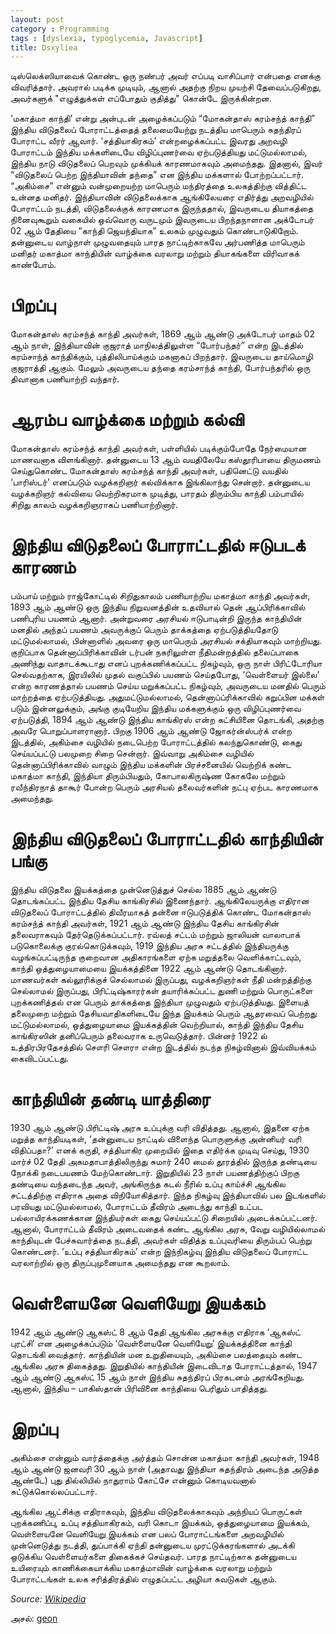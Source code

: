 ```yaml
---
layout: post
category : Programming 
tags : [dyslexia, typoglycemia, Javascript]
title: Dsxyliea
---
```



டிஸ்லெக்ஸியாவைக் கொண்ட ஒரு நண்பர் அவர் எப்படி வாசிப்பார் என்பதை எனக்கு விவரித்தார். அவரால்  படிக்க முடியும், ஆனால் அதற்கு  நிறய  முயற்சி தேவைப்படுகிறது, அவர்களுக் "எழுத்துக்கள் எப்போதும்  குதித்து" கொன்டே இருக்கின்றன.

‘மகாத்மா காந்தி’ என்று அன்புடன் அழைக்கப்படும் “மோகன்தாஸ் கரம்சந்த் காந்தி” இந்திய விடுதலைப் போராட்டத்தைத் தலைமையேற்று நடத்திய மாபெரும் சுதந்திரப் போராட்ட வீரர் ஆவார். ‘சத்தியாகிரகம்’ என்றழைக்கப்பட்ட இவரது அறவழி போராட்டம் இந்திய மக்களிடையே விழிப்புணர்வை ஏற்படுத்தியது மட்டுமல்லாமல், இந்திய நாடு விடுதலைப் பெறவும் முக்கியக் காரணமாகவும் அமைந்தது. இதனால், இவர் “விடுதலைப் பெற்ற இந்தியாவின் தந்தை” என இந்திய மக்களால் போற்றப்பட்டார். “அகிம்சை” என்னும் வன்முறையற்ற மாபெரும் மந்திரத்தை உலகத்திற்கு வித்திட்ட உன்னத மனிதர். இந்தியாவின் விடுதலைக்காக ஆங்கிலேயரை எதிர்த்து அறவழியில் போராட்டம் நடத்தி, விடுதலைக்குக் காரணமாக இருந்ததால், இவருடைய தியாகத்தை நினைவுகூறும் வகையில் ஒவ்வொரு வருடமும் இவருடைய பிறந்தநாளான அக்டோபர் 02 ஆம் தேதியை “காந்தி ஜெயந்தியாக” உலகம் முழுவதும் கொண்டாடுகிறோம். தன்னுடைய வாழ்நாள் முழுவதையும் பாரத நாட்டிற்காகவே அர்பணித்த மாபெரும் மனிதர் மகாத்மா காந்தியின் வாழ்க்கை வரலாறு மற்றும் தியாகங்களை விரிவாகக் காண்போம்.

# பிறப்பு
மோகன்தாஸ் கரம்சந்த் காந்தி அவர்கள், 1869  ஆம் ஆண்டு அக்டோபர் மாதம் 02  ஆம் நாள், இந்தியாவின் குஜராத் மாநிலத்திலுள்ள “போர்பந்தர்” என்ற இடத்தில் கரம்சாந்த் காந்திக்கும், புத்திலிபாய்க்கும் மகனாகப் பிறந்தார். இவருடைய தாய்மொழி குஜராத்தி ஆகும். மேலும் அவருடைய தந்தை கரம்சாந்த் காந்தி, போர்பந்தரில் ஒரு திவானாக பணியாற்றி வந்தார்.

# ஆரம்ப வாழ்க்கை மற்றும் கல்வி

மோகன்தாஸ் கரம்சந்த் காந்தி அவர்கள், பள்ளியில் படிக்கும்போதே நேர்மையான மாணவனாக விளங்கினார். தன்னுடைய 13 ஆம் வயதிலேயே கஸ்தூரிபாயை திருமணம் செய்துகொண்ட மோகன்தாஸ் கரம்சந்த் காந்தி அவர்கள், பதினெட்டு வயதில் ‘பாரிஸ்டர்’ எனப்படும் வழக்கறிஞர் கல்விக்காக இங்கிலாந்து சென்றார். தன்னுடைய வழக்கறிஞர் கல்வியை வெற்றிகரமாக முடித்து, பாரதம் திரும்பிய காந்தி பம்பாயில் சிறிது காலம் வழக்கறிஞராகப் பணியாற்றினார்.

# இந்திய விடுதலைப் போராட்டதில் ஈடுபடக் காரணம்

பம்பாய் மற்றும் ராஜ்கோட்டில் சிறிதுகாலம் பணியாற்றிய மகாத்மா காந்தி அவர்கள், 1893 ஆம் ஆண்டு ஒரு இந்திய நிறுவனத்தின் உதவியால் தென் ஆப்பிரிக்காவில் பணிபுரிய பயணம் ஆனார். அன்றுவரை அரசியல் ஈடுபாடின்றி இருந்த காந்தியின் மனதில் அந்தப் பயணம் அவருக்குப் பெரும் தாக்கத்தை ஏற்படுத்தியதோடு மட்டுமல்லாமல், பின்னாளில் அவரை ஒரு மாபெரும் அரசியல் சக்தியாகவும் மாற்றியது. குறிப்பாக தென்னாப்பிரிக்காவின் டர்பன் நகரிலுள்ள நீதிமன்றத்தில் தலைப்பாகை அணிந்து வாதாடக்கூடாது எனப் புறக்கணிக்கப்பட்ட நிகழ்வும், ஒரு நாள் பிரிட்டோரியா செல்வதற்காக, இரயிலில் முதல் வகுப்பில் பயணம் செய்தபோது, ‘வெள்ளையர் இல்லை’ என்ற காரணத்தால் பயணம் செய்ய மறுக்கப்பட்ட நிகழ்வும், அவருடைய மனதில் பெரும் மாற்றத்தை ஏற்படுத்தியது. அதுமட்டுமல்லாமல், தென்னாப்ப்ரிக்காவில் கறுப்பின மக்கள் படும் இன்னலுக்கும், அங்கு குடியேறிய இந்திய மக்களுக்கும் ஒரு விழிப்புணர்வை ஏற்படுத்தி, 1894 ஆம் ஆண்டு இந்திய காங்கிரஸ் என்ற கட்சியினை தொடங்கி, அதற்கு அவரே பொறுப்பாளரானார். பிறகு 1906 ஆம் ஆண்டு ஜோகர்ன்ஸ்பர்க் என்ற இடத்தில், அகிம்சை வழியில் நடைபெற்ற போராட்டத்தில் கலந்துகொண்டு, கைது செய்யப்பட்டு பலமுறை சிறை சென்றார். இவ்வாறு அகிம்சை வழியில் தென்னாப்பிரிக்காவில் வாழும் இந்திய மக்களின் பிரச்சனையில் வெற்றிக் கண்ட மகாத்மா காந்தி, இந்தியா திரும்பியதும், கோபாலகிருஷ்ண கோகலே மற்றும் ரவீந்திரநாத் தாகூர் போன்ற பெரும் அரசியல் தலைவர்களின் நட்பு ஏற்பட காரணமாக அமைந்தது.

# இந்திய விடுதலைப் போராட்டதில் காந்தியின் பங்கு

இந்திய விடுதலை இயக்கத்தை முன்னெடுத்துச் செல்ல 1885 ஆம் ஆண்டு தொடங்கப்பட்ட இந்திய தேசிய காங்கிரசில் இணைந்தார். ஆங்கிலேயருக்கு எதிரான விடுதலைப் போராட்டத்தில் திவீரமாகத் தன்னை ஈடுபடுத்திக் கொண்ட மோகன்தாஸ் கரம்சந்த் காந்தி அவர்கள், 1921 ஆம் ஆண்டு இந்திய தேசிய காங்கிரசின் தலைவராகவும் தேர்தெடுக்கப்பட்டார். ரவ்லத் சட்டம் மற்றும் ஜாலியன் வாலாபாக் படுகொலைக்கு குரல்கொடுக்கவும், 1919 இந்திய அரசு சட்டத்தில் இந்தியருக்கு வழங்கப்பட்டிருந்த குறைவான அதிகாரங்களை ஏற்க மறுத்தலை வெளிக்காட்டவும், காந்தி ஒத்துழையாமையை இயக்கத்தினை 1922  ஆம் ஆண்டு தொடங்கினார். மாணவர்கள் கல்லூரிக்குச் செல்லாமல் இருப்பது, வழக்கறிஞர்கள் நீதி மன்றத்திற்கு செல்லாமல் இருப்பது, பிரிட்டிஷ்காரர்கள் தயாரிக்கப்பட்ட துணி மற்றும் பொருட்களை புறக்கணித்தல் என பெரும் தாக்கத்தை இந்தியா முழுவதும் ஏற்படுத்தியது. இளையத் தலைமுறை மற்றும் தேசியவாதிகளிடையே இந்த இயக்கம் பெரும் ஆதரவைப் பெற்றது மட்டுமல்லாமல், ஒத்துழையாமை இயக்கத்தின் வெற்றியால், காந்தி இந்திய தேசிய காங்கிரஸின் தனிப்பெரும் தலைவராக உருவெடுத்தார். பின்னர் 1922 ல் உத்திரபிரதேசத்தில் சௌரி சௌரா என்ற இடத்தில் நடந்த நிகழ்வினால் இவ்வியக்கம் கைவிடப்பட்டது.

# காந்தியின் தண்டி யாத்திரை

1930 ஆம் ஆண்டு பிரிட்டிஷ் அரசு உப்புக்கு வரி விதித்தது. ஆனால், இதனை ஏற்க மறுத்த காந்தியடிகள், ‘தன்னுடைய நாட்டில் விளைந்த பொருளுக்கு அன்னியர் வரி விதிப்பதா?’ எனக் கருதி, சத்தியாகிர முறையில் இதை எதிர்க்க முடிவு செய்து, 1930 மார்ச் 02 தேதி அகமதாபாத்திலிருந்து சுமார் 240 மைல் தூரத்தில் இருந்த தண்டியை நோக்கி நடைபயணம் மேற்கொண்டார். இறுதியில் 23 நாள் பயணத்திற்குப் பிறகு தண்டியை வந்தடைந்த அவர், அங்கிருந்த கடல் நீரில் உப்பு காய்ச்சி ஆங்கில சட்டத்திற்கு எதிராக அதை விநியோகித்தார். இந்த நிகழ்வு இந்தியாவில் பல இடங்களில் பரவியது மட்டுமல்லாமல், போராட்டம் தீவிரம் அடைந்து காந்தி உட்பட பல்லாயிரக்கணக்கான இந்தியர்கள் கைது செய்யப்பட்டு சிறையில் அடைக்கப்பட்டனர். ஆனால், போராட்டம் தீவிரம் அடைவதைக் கண்ட ஆங்கில அரசு, வேறு வழியில்லாமல் காந்தியுடன் பேச்சுவார்த்தை நடத்தி, அவர்கள் விதித்த உப்புவரியை திரும்பப் பெற்று கொண்டனர். ‘உப்பு சத்தியாகிரகம்’ என்ற இந்நிகழ்வு இந்திய விடுதலைப் போராட்ட வரலாற்றில் ஒரு திருப்புமுனையாக அமைந்தது என கூறலாம்.

# வெள்ளையனே வெளியேறு இயக்கம்

1942 ஆம் ஆண்டு ஆகஸ்ட் 8 ஆம் தேதி ஆங்கில அரசுக்கு எதிராக ‘ஆகஸ்ட் புரட்சி’ என அழைக்கப்படும் ‘வெள்ளையனே வெளியேறு’ இயக்கத்தினை காந்தி தொடங்கி வைத்தார். காந்தியின் மன உறுதியையும், அகிம்சை பலத்தையும் கண்ட ஆங்கில அரசு திகைத்தது. இறுதியில் காந்தியின் இடைவிடாத போராட்டத்தால், 1947 ஆம் ஆண்டு ஆகஸ்ட் 15 ஆம் நாள் இந்திய சுதந்திரப் பிரகடனம் அரங்கேறியது. ஆனால், இந்திய – பாகிஸ்தான் பிரிவினை காந்தியை பெரிதும் பாதித்தது.

# இறப்பு

அகிம்சை என்னும் வார்த்தைக்கு அர்த்தம் சொன்ன மகாத்மா காந்தி அவர்கள், 1948 ஆம் ஆண்டு ஜனவரி 30 ஆம் நாள் (அதாவது இந்தியா சுதந்திரம் அடைந்த அடுத்த ஆண்டே) புது தில்லியில் நாதுராம் கோட்சே என்னும் கொடியவனால் சுட்டுக்கொல்லப்பட்டார்.

ஆங்கில ஆட்சிக்கு எதிராகவும், இந்திய விடுதலைக்காகவும் அந்நியப் பொருட்கள் புறக்கணிப்பு, உப்பு சத்தியாகிரகம், வரி கொடா இயக்கம், ஒத்துழையாமை இயக்கம், வெள்ளையனே வெளியேறு இயக்கம் என பலப் போராட்டங்களை அறவழியில் முன்னெடுத்து நடத்தி, துப்பாக்கி ஏந்தி தன்னுடைய முரட்டுக்கரங்களால் அடக்கி ஒடுக்கிய வெள்ளையர்களை திகைக்கச் செய்தவர். பாரத நாட்டிற்காக தன்னுடைய உயிரையும் காணிக்கையாக்கிய மகாத்மாவின் வாழ்க்கை வரலாறு மற்றும் போராட்டங்கள் உலக சரித்திரத்தில் எழுதப்பட்ட அழியா சுவடுகள் ஆகும்.



*Source: [Wikipedia](http://en.wikipedia.org/wiki/Dyslexia)*

அசல்: [geon](http://geon.github.io/programming/2016/03/03/dsxyliea) 


<script type="text/javascript" src="//cdnjs.cloudflare.com/ajax/libs/jquery/2.0.3/jquery.min.js"></script>
<script type="text/javascript">

"use strict";

$(function(){

	var getTextNodesIn = function(el) {
	    return $(el).find(":not(iframe,script)").addBack().contents().filter(function() {
	        return this.nodeType == 3;
	    });
	};

	// var textNodes = getTextNodesIn($("p, h1, h2, h3"));
	var textNodes = getTextNodesIn($("*"));



	function isLetter(char) {
		return /^[\d]$/.test(char);
	}


	var wordsInTextNodes = [];
	for (var i = 0; i < textNodes.length; i++) {
		var node = textNodes[i];

		var words = []

		var re = /\w+/g;
		var match;
		while ((match = re.exec(node.nodeValue)) != null) {

			var word = match[0];
			var position = match.index;

			words.push({
				length: word.length,
				position: position
			});
		}

		wordsInTextNodes[i] = words;
	};


	function messUpWords () {

		for (var i = 0; i < textNodes.length; i++) {

			var node = textNodes[i];

			for (var j = 0; j < wordsInTextNodes[i].length; j++) {

				// Only change a tenth of the words each round.
				if (Math.random() > 1/10) {

					continue;
				}

				var wordMeta = wordsInTextNodes[i][j];

				var word = node.nodeValue.slice(wordMeta.position, wordMeta.position + wordMeta.length);
				var before = node.nodeValue.slice(0, wordMeta.position);
				var after  = node.nodeValue.slice(wordMeta.position + wordMeta.length);

				node.nodeValue = before + messUpWord(word) + after;
			};
		};
	}

	function messUpWord (word) {

		if (word.length < 3) {

			return word;
		}

		return word[0] + messUpMessyPart(word.slice(1, -1)) + word[word.length - 1];
	}

	function messUpMessyPart (messyPart) {

		if (messyPart.length < 2) {

			return messyPart;
		}

		var a, b;
		while (!(a < b)) {

			a = getRandomInt(0, messyPart.length - 1);
			b = getRandomInt(0, messyPart.length - 1);
		}

		return messyPart.slice(0, a) + messyPart[b] + messyPart.slice(a+1, b) + messyPart[a] + messyPart.slice(b+1);
	}

	// From https://developer.mozilla.org/en-US/docs/Web/JavaScript/Reference/Global_Objects/Math/random
	function getRandomInt(min, max) {
		
		return Math.floor(Math.random() * (max - min + 1) + min);
	}


	setInterval(messUpWords, 50);
});


</script>
